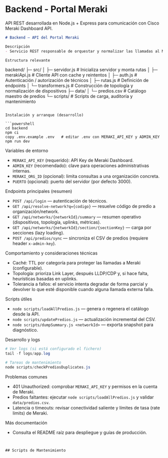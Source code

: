 # Backend - Portal Meraki

API REST desarrollada en Node.js + Express para comunicación con Cisco Meraki Dashboard API.

```markdown
# Backend — API del Portal Meraki

Descripción
- Servicio REST responsable de orquestar y normalizar las llamadas al Meraki Dashboard API. Expone endpoints consumibles por el frontend y por herramientas internas de diagnóstico.

Estructura relevante

```
backend/
├─ src/
│  ├─ servidor.js       # Inicializa servidor y monta rutas
│  ├─ merakiApi.js      # Cliente API con cache y reintentos
│  ├─ auth.js           # Autenticación / autorización de técnicos
│  ├─ rutas.js          # Definición de endpoints
│  └─ transformers.js   # Construcción de topología y normalización de dispositivos
├─ data/
│  └─ predios.csv       # Catálogo maestro de predios
└─ scripts/              # Scripts de carga, auditoría y mantenimiento
```

Instalación y arranque (desarrollo)

```powershell
cd backend
npm ci
copy .env.example .env   # editar .env con MERAKI_API_KEY y ADMIN_KEY
npm run dev
```

Variables de entorno

- `MERAKI_API_KEY` (requerido): API Key de Meraki Dashboard.
- `ADMIN_KEY` (recomendado): clave para operaciones administrativas internas.
- `MERAKI_ORG_ID` (opcional): limita consultas a una organización concreta.
- `PUERTO` (opcional): puerto del servidor (por defecto 3000).

Endpoints principales (resumen)

- `POST /api/login` — autenticación de técnicos.
- `GET /api/resolve-network?q={codigo}` — resuelve código de predio a organización/network.
- `GET /api/networks/{networkId}/summary` — resumen operativo (dispositivos, topología, uplinks, métricas).
- `GET /api/networks/{networkId}/section/{sectionKey}` — carga por secciones (lazy loading).
- `POST /api/predios/sync` — sincroniza el CSV de predios (requiere header `x-admin-key`).

Comportamiento y consideraciones técnicas

- Caché: TTL por categoría para proteger las llamadas a Meraki (configurable).
- Topología: prioriza Link Layer, después LLDP/CDP y, si hace falta, heurísticas basadas en uplinks.
- Tolerancia a fallos: el servicio intenta degradar de forma parcial y devolver lo que esté disponible cuando alguna llamada externa falla.

Scripts útiles

- `node scripts/loadAllPredios.js` — genera o regenera el catálogo desde la API.
- `node scripts/updatePredios.js` — actualización incremental del CSV.
- `node scripts/dumpSummary.js <networkId>` — exporta snapshot para diagnóstico.

Desarrollo y logs

```powershell
# Ver logs (si está configurado el fichero)
tail -f logs/app.log

# Tareas de mantenimiento
node scripts/checkPrediosDuplicates.js
```

Problemas comunes

- 401 Unauthorized: comprobar `MERAKI_API_KEY` y permisos en la cuenta de Meraki.
- Predios faltantes: ejecutar `node scripts/loadAllPredios.js` y validar `data/predios.csv`.
- Latencia o timeouts: revisar conectividad saliente y límites de tasa (rate limits) de Meraki.

Más documentación

- Consulta el README raíz para despliegue y guías de producción.

```


## Scripts de Mantenimiento


